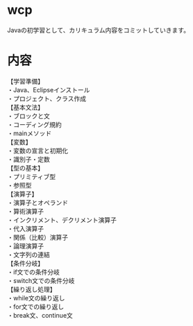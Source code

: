 # wcp
Javaの初学習として、カリキュラム内容をコミットしていきます。

# 内容
【学習準備】  
・Java、Eclipseインストール  
・プロジェクト、クラス作成  
【基本文法】  
・ブロックと文  
・コーディング規約  
・mainメソッド  
【変数】  
・変数の宣言と初期化  
・識別子・定数  
【型の基本】  
・プリミティブ型  
・参照型  
【演算子】  
・演算子とオペランド  
・算術演算子  
・インクリメント、デクリメント演算子  
・代入演算子  
・関係（比較）演算子  
・論理演算子  
・文字列の連結  
【条件分岐】    
・if文での条件分岐  
・switch文での条件分岐  
【繰り返し処理】  
・while文の繰り返し  
・for文での繰り返し  
・break文、continue文  
